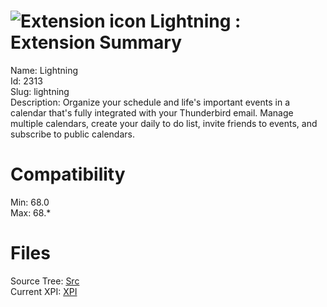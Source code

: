 # ![Extension icon](https://addons.thunderbird.net/user-media/addon_icons/2/2313-64.png?modified=mcrushed) Lightning : Extension Summary

Name: Lightning  
Id: 2313  
Slug: lightning  
Description: Organize your schedule and life's important events in a calendar that's fully integrated with your Thunderbird email.  Manage multiple calendars, create your daily to do list, invite friends to events, and subscribe to public calendars.
  

# Compatibility
Min: 68.0  
Max: 68.*  

# Files

Source Tree: [Src](C:/Dev/Thunderbird/ThunderKdB/xall/x68/2313-lightning/src)  
Current XPI: [XPI](C:/Dev/Thunderbird/ThunderKdB/xall/x68/2313-lightning/xpi)  



